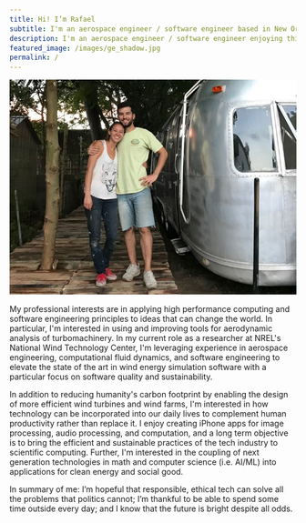 ```yaml
---
title: Hi! I’m Rafael
subtitle: I'm an aerospace engineer / software engineer based in New Orleans, Louisiana.
description: I'm an aerospace engineer / software engineer enjoying this wild ride through the universe.
featured_image: /images/ge_shadow.jpg
permalink: /
---
```


![](/images/pages/about/streamdream.png)

My professional interests are in applying high performance computing and
software engineering principles to ideas that can change the world. In
particular, I'm interested in using and improving tools for aerodynamic
analysis of turbomachinery. In my current role as a researcher at
NREL's National Wind Technology Center, I'm leveraging experience in
aerospace engineering, computational fluid dynamics, and software
engineering to elevate the state of the art in wind energy simulation
software with a particular focus on software quality and sustainability.

In addition to reducing humanity's carbon footprint by enabling the
design of more efficient wind turbines and wind farms, I'm interested
in how technology can be incorporated into our daily lives to complement
human productivity rather than replace it. I enjoy creating iPhone apps
for image processing, audio processing, and computation, and a long term
objective is to bring the efficient and sustainable practices of the tech
industry to scientific computing. Further, I'm interested in the coupling
of next generation technologies in math and computer science (i.e. AI/ML)
into applications for clean energy and social good.

In summary of me: I’m hopeful that responsible, ethical tech can solve
all the problems that politics cannot; I’m thankful to be able to
spend some time outside every day; and I know that the future is bright
despite all odds.
